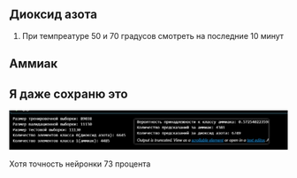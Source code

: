 ## Диоксид азота

1) При темпреатуре 50 и 70 градусов смотреть на последние 10 минут

## Аммиак

## Я даже сохраню это

![alt text](image.png)

Хотя точность нейронки 73 процента